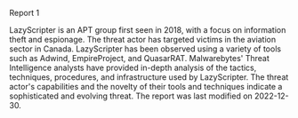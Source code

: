 
Report 1

LazyScripter is an APT group first seen in 2018, with a focus on information theft and espionage. The threat actor has targeted victims in the aviation sector in Canada. LazyScripter has been observed using a variety of tools such as Adwind, EmpireProject, and QuasarRAT. Malwarebytes' Threat Intelligence analysts have provided in-depth analysis of the tactics, techniques, procedures, and infrastructure used by LazyScripter. The threat actor's capabilities and the novelty of their tools and techniques indicate a sophisticated and evolving threat. The report was last modified on 2022-12-30.


